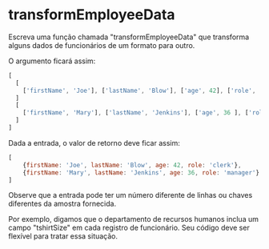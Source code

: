 # transformEmployeeData

Escreva uma função chamada "transformEmployeeData" que transforma alguns dados de funcionários de um formato para outro.

O argumento ficará assim:

```javascript
[
  [
    ['firstName', 'Joe'], ['lastName', 'Blow'], ['age', 42], ['role', 'clerk']
  ]
  [
    ['firstName', 'Mary'], ['lastName', 'Jenkins'], ['age', 36 ], ['role', 'manager']
  ]
]
```

Dada a entrada, o valor de retorno deve ficar assim:

```javascript
[
    {firstName: 'Joe', lastName: 'Blow', age: 42, role: 'clerk'},
    {firstName: 'Mary', lastName: 'Jenkins', age: 36, role: 'manager'}
]
```

Observe que a entrada pode ter um número diferente de linhas ou chaves diferentes da amostra fornecida.

Por exemplo, digamos que o departamento de recursos humanos inclua um campo "tshirtSize" em cada registro de funcionário. Seu código deve ser flexível para tratar essa situação.

